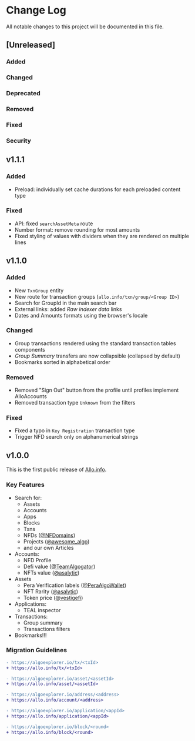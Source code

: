 # Change Log

All notable changes to this project will be documented in this file.

## [Unreleased]

### Added

### Changed

### Deprecated

### Removed

### Fixed

### Security


## v1.1.1

### Added

- Preload: individually set cache durations for each preloaded content type

### Fixed

- API: fixed `searchAssetMeta` route
- Number format: remove rounding for most amounts 
- Fixed styling of values with dividers when they are rendered on multiple lines 



## v1.1.0

### Added

- New `TxnGroup` entity
- New route for transaction groups (`allo.info/txn/group/<Group ID>`)
- Search for GroupId in the main search bar
- External links: added _Raw indexer data_ links
- Dates and Amounts formats using the browser's locale 

### Changed

- Group transactions rendered using the standard transaction tables components
- _Group Summary_ transfers are now collapsible (collapsed by default)
- Bookmarks sorted in alphabetical order


### Removed

- Removed "Sign Out" button from the profile until profiles implement AlloAccounts
- Removed transaction type `Unknown` from the filters


### Fixed

- Fixed a typo in `Key Registration` transaction type
- Trigger NFD search only on alphanumerical strings


## v1.0.0

This is the first public release of [Allo.info](https://allo.info).

### Key Features

- Search for: 
  - Assets
  - Accounts
  - Apps
  - Blocks
  - Txns 
  - NFDs ([@NFDomains](https://twitter.com/NFDomains))
  - Projects ([@awesome_algo](https://twitter.com/awesome_algo))
  - and our own Articles
- Accounts: 
  - NFD Profile
  - Defi value ([@TeamAlgogator](https://twitter.com/TeamAlgogator))
  - NFTs value ([@asalytic](https://twitter.com/asalytic))
- Assets
  - Pera Verification labels ([@PeraAlgoWallet](https://twitter.com/PeraAlgoWallet))
  - NFT Rarity ([@asalytic](https://twitter.com/asalytic))
  - Token price ([@vestigefi](https://twitter.com/vestigefi))
- Applications: 
  - TEAL inspector
- Transactions:
  - Group summary
  - Transactions filters
- Bookmarks!!!

### Migration Guidelines
```diff
- https://algoexplorer.io/tx/<txId>
+ https://allo.info/tx/<txId>

- https://algoexplorer.io/asset/<assetId>
+ https://allo.info/asset/<assetId>

- https://algoexplorer.io/address/<address>
+ https://allo.info/account/<address>

- https://algoexplorer.io/application/<appId>
+ https://allo.info/application/<appId>

- https://algoexplorer.io/block/<round>
+ https://allo.info/block/<round>
```   

##